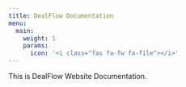 ```yaml
---
title: DealFlow Documentation
menu:
  main:
    weight: 1
    params:
      icon: '<i class="fas fa-fw fa-file"></i>'
---
```


This is DealFlow Website Documentation.

